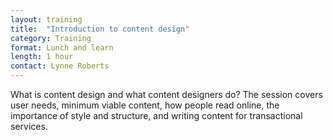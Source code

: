 ```yaml
---
layout: training
title:  "Introduction to content design"
category: Training
format: Lunch and learn
length: 1 hour
contact: Lynne Roberts
---
```


What is content design and what content designers do? The session covers user needs, minimum viable content, how people read online, the importance of style and structure, and writing content for transactional services.
